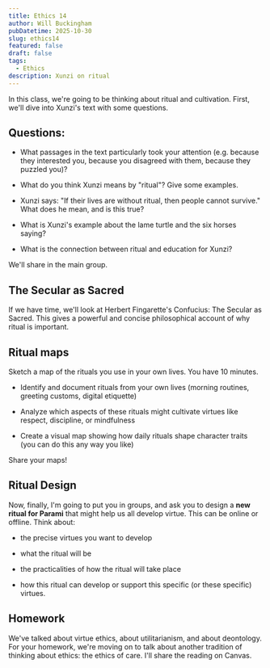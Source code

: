 ```yaml
---
title: Ethics 14
author: Will Buckingham
pubDatetime: 2025-10-30
slug: ethics14
featured: false
draft: false
tags:
  - Ethics
description: Xunzi on ritual
---
```

In this class, we're going to be thinking about ritual and cultivation. First, we'll dive into Xunzi's text with some questions.

## Questions:

*   What passages in the text particularly took your attention (e.g. because they interested you, because you disagreed with them, because they puzzled you)?
    
*   What do you think Xunzi means by "ritual"? Give some examples.
    
*   Xunzi says: "If their lives are without ritual, then people cannot survive." What does he mean, and is this true?
    
*   What is Xunzi's example about the lame turtle and the six horses saying?
    
*   What is the connection between ritual and education for Xunzi?
    

We'll share in the main group.

## The Secular as Sacred

If we have time, we'll look at Herbert Fingarette's Confucius: The Secular as Sacred. This gives a powerful and concise philosophical account of why ritual is important.

## Ritual maps

Sketch a map of the rituals you use in your own lives. You have 10 minutes.

*   Identify and document rituals from your own lives (morning routines, greeting customs, digital etiquette)
    
*   Analyze which aspects of these rituals might cultivate virtues like respect, discipline, or mindfulness
    
*   Create a visual map showing how daily rituals shape character traits (you can do this any way you like)
    

Share your maps!

## Ritual Design

Now, finally, I'm going to put you in groups, and ask you to design a **new ritual for Parami** that might help us all develop virtue. This can be online or offline. Think about:

*   the precise virtues you want to develop
    
*   what the ritual will be
    
*   the practicalities of how the ritual will take place
    
*   how this ritual can develop or support this specific (or these specific) virtues.
    

## Homework

We've talked about virtue ethics, about utilitarianism, and about deontology. For your homework, we're moving on to talk about another tradition of thinking about ethics: the ethics of care. I'll share the reading on Canvas.